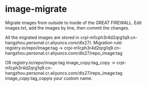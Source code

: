 # image-migrate
Migrate images from outside to inside of the GREAT FIREWALL.
Edit images.txt, add the images by line, then commit the changes.

All the migrated images are stored in crpi-m1cph3r4d2qrg1q9.cn-hangzhou.personal.cr.aliyuncs.com/dls27/.
Migration rule:
registry.io/repo/image:tag -> crpi-m1cph3r4d2qrg1q9.cn-hangzhou.personal.cr.aliyuncs.com/dls27/repo_image:tag

OR
registry.io/repo/image:tag image_copy:tag_copy -> crpi-m1cph3r4d2qrg1q9.cn-hangzhou.personal.cr.aliyuncs.com/dls27/repo_image:tag
image_copy:tag_copyis your custom name.
